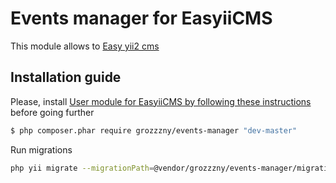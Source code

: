 Events manager for EasyiiCMS 
==============================

This module allows to [Easy yii2 cms](http://github.com/noumo/easyii) 

## Installation guide

Please, install [User module for EasyiiCMS by following these instructions](https://github.com/grozzzny/soc_link) before going further

```bash
$ php composer.phar require grozzzny/events-manager "dev-master"
```

Run migrations
```bash
php yii migrate --migrationPath=@vendor/grozzzny/events-manager/migrations
```
